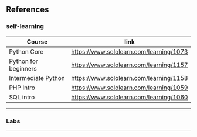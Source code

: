 ## References

### self-learning

|Course|link|
|---|---|
|Python Core| https://www.sololearn.com/learning/1073|
|Python for beginners|https://www.sololearn.com/learning/1157|
|Intermediate Python|https://www.sololearn.com/learning/1158|
|PHP Intro|https://www.sololearn.com/learning/1059|
|SQL intro|https://www.sololearn.com/learning/1060|

----

### Labs



---



